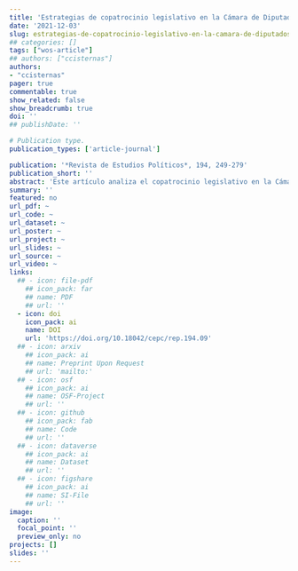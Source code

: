 ```yaml
---
title: 'Estrategias de copatrocinio legislativo en la Cámara de Diputados de Chile, 2010-2018'
date: '2021-12-03'
slug: estrategias-de-copatrocinio-legislativo-en-la-camara-de-diputados-de-chile
## categories: []
tags: ["wos-article"]
## authors: ["ccisternas"]
authors:
- "ccisternas"
pager: true
commentable: true
show_related: false
show_breadcrumb: true
doi: ''
## publishDate: ''

# Publication type.
publication_types: ['article-journal']

publication: '*Revista de Estudios Políticos*, 194, 249-279'
publication_short: ''
abstract: 'Este artículo analiza el copatrocinio legislativo en la Cámara de Diputados de Chile durante los periodos legislativos 2010-‍2014 y 2014-‍2018. En específico, mediante un análisis de redes sociales (ARS), se estudia la coautoría de las mociones legislativas ingresadas por los representantes con el objetivo de identificar y comparar lógicas de trabajo legislativo. Explorar el copatrocinio de las mociones permite observar y analizar el comportamiento de los actores y las estrategias partidarias y de coalición. Los hallazgos de este trabajo muestran la importancia y centralidad de ciertos actores en el copatrocinio de mociones, así como también la existencia de lógicas de trabajo colectivo, que rompen y modifican las coaliciones en la Cámara.'
summary: ''
featured: no
url_pdf: ~
url_code: ~
url_dataset: ~
url_poster: ~
url_project: ~
url_slides: ~
url_source: ~
url_video: ~
links:
  ## - icon: file-pdf
    ## icon_pack: far
    ## name: PDF
    ## url: ''
  - icon: doi
    icon_pack: ai
    name: DOI
    url: 'https://doi.org/10.18042/cepc/rep.194.09'
  ## - icon: arxiv
    ## icon_pack: ai
    ## name: Preprint Upon Request
    ## url: 'mailto:'
  ## - icon: osf
    ## icon_pack: ai
    ## name: OSF-Project
    ## url: ''
  ## - icon: github
    ## icon_pack: fab
    ## name: Code
    ## url: ''
  ## - icon: dataverse
    ## icon_pack: ai
    ## name: Dataset
    ## url: ''
  ## - icon: figshare
    ## icon_pack: ai
    ## name: SI-File
    ## url: ''
image:
  caption: ''
  focal_point: ''
  preview_only: no
projects: []
slides: ''
---
```

